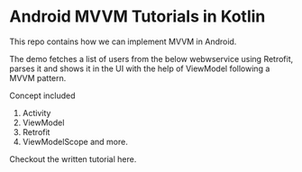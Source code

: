 # Android MVVM Tutorials in Kotlin

This repo contains how we can implement MVVM in Android.

The demo fetches a list of users from the below webwservice using Retrofit, parses it and shows it in the UI with the help of ViewModel following a MVVM pattern.

Concept included

1. Activity
2. ViewModel
3. Retrofit
4. ViewModelScope and more.

Checkout the written tutorial here.

